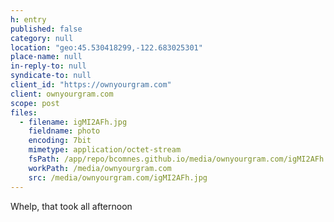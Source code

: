 ```yaml
---
h: entry
published: false
category: null
location: "geo:45.530418299,-122.683025301"
place-name: null
in-reply-to: null
syndicate-to: null
client_id: "https://ownyourgram.com"
client: ownyourgram.com
scope: post
files:
  - filename: igMI2AFh.jpg
    fieldname: photo
    encoding: 7bit
    mimetype: application/octet-stream
    fsPath: /app/repo/bcomnes.github.io/media/ownyourgram.com/igMI2AFh.jpg
    workPath: /media/ownyourgram.com
    src: /media/ownyourgram.com/igMI2AFh.jpg
---
```

Whelp, that took all afternoon